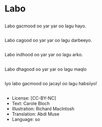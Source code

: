 # Labo

##
Labo gacmood oo yar yar oo lagu hayo.

##

##
Labo cagood oo yar yar oo lagu darbeeyo.

##

##
Labo indhood oo yar yar oo lagu arko.

##

##
Labo dhagood oo yar yar oo lagu maqlo

##

##
Iyo labo gacmood oo jacayl oo lagu habsiiyo!

##

##
* License: [CC-BY-NC]
* Text: Carole Bloch
* Illustration: Richard MacIntosh
* Translation: Abdi Muse
* Language: so
